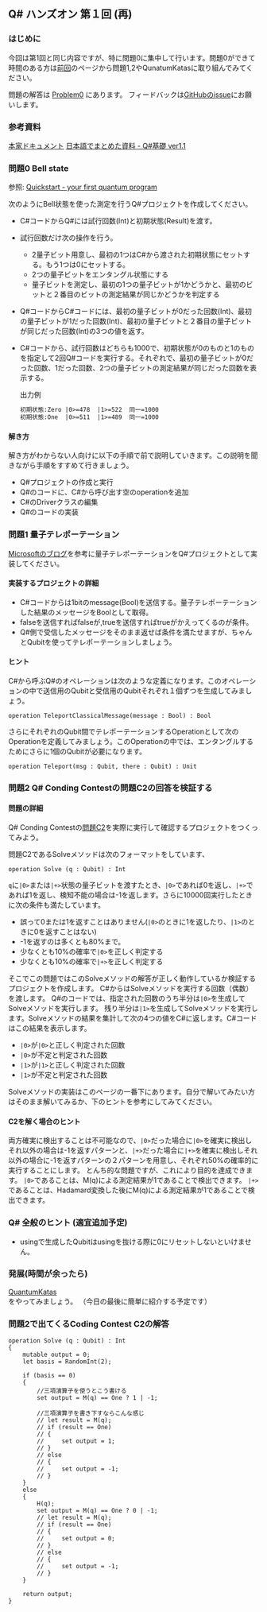 ## Q# ハンズオン 第１回 (再)

### はじめに

今回は第1回と同じ内容ですが、特に問題0に集中して行います。問題0ができて時間のある方は[前回](/01)のページから問題1,2やQunatumKatasに取り組んでみてください。

問題の解答は [Problem0](https://github.com/tanaka-takayoshi/QSharp-Handson/tree/master/01/Problem0) にあります。
フィードバックは[GitHubのissue](https://github.com/tanaka-takayoshi/QSharp-Handson/issues)にお願いします。

### 参考資料

[本家ドキュメント](https://docs.microsoft.com/en-us/quantum/techniques/?view=qsharp-preview)
[日本語でまとめた資料 - Q#基礎 ver1.1](https://www.slideshare.net/tanakata/q-ver11)

### 問題0 Bell state

参照: [Quickstart - your first quantum program](https://docs.microsoft.com/ja-jp/quantum/quickstart?view=qsharp-preview&tabs=tabid-vscode)


次のようにBell状態を使った測定を行うQ#プロジェクトを作成してください。

- C#コードからQ#には試行回数(Int)と初期状態(Result)を渡す。
- 試行回数だけ次の操作を行う。
  - 2量子ビット用意し、最初の1つはC#から渡された初期状態にセットする。もう1つは0にセットする。
  - 2つの量子ビットをエンタングル状態にする
  - 量子ビットを測定し、最初の1つの量子ビットが1かどうかと、最初のビットと２番目のビットの測定結果が同じかどうかを判定する
- Q#コードからC#コードには、最初の量子ビットが0だった回数(Int)、最初の量子ビットが1だった回数(Int)、最初の量子ビットと２番目の量子ビットが同じだった回数(Int)の3つの値を返す。
- C#コードから、試行回数はどちらも1000で、初期状態が0のものと1のものを指定して2回Q#コードを実行する。それぞれで、最初の量子ビットが0だった回数、1だった回数、2つの量子ビットの測定結果が同じだった回数を表示する。
  
  出力例

  ```txt
  初期状態:Zero |0>=478  |1>=522  同一=1000
  初期状態:One  |0>=511  |1>=489  同一=1000
  ```

#### 解き方

解き方がわからない人向けに以下の手順で前で説明していきます。この説明を聞きながら手順をすすめて行きましょう。

- Q#プロジェクトの作成と実行
- Q#のコードに、C#から呼び出す空のoperationを追加
- C#のDriverクラスの編集
- Q#のコードの実装

### 問題1 量子テレポーテーション

[Microsoftのブログ](https://blogs.msdn.microsoft.com/uk_faculty_connection/2018/02/27/quantum-teleportation-in-q)を参考に量子テレポーテーションをQ#プロジェクトとして実装してください。

#### 実装するプロジェクトの詳細

- C#コードからは1bitのmessage(Bool)を送信する。量子テレポーテーションした結果のメッセージをBoolとして取得。
- falseを送信すればfalseが,trueを送信すればtrueがかえってくるのが条件。
- Q#側で受信したメッセージをそのまま返せば条件を満たせますが、ちゃんとQubitを使ってテレポーテーションしましょう。

#### ヒント

C#から呼ぶQ#のオペレーションは次のような定義になります。このオペレーションの中で送信用のQubitと受信用のQubitそれぞれ１個ずつを生成してみましょう。

```qs
operation TeleportClassicalMessage(message : Bool) : Bool 
```

さらにそれぞれのQubit間でテレポーテーションするOperationとして次のOperationを定義してみましょう。このOperationの中では、エンタングルするためにさらに1個のQubitが必要になります。

```qs
operation Teleport(msg : Qubit, there : Qubit) : Unit
```

### 問題2 Q# Conding Contestの問題C2の回答を検証する

#### 問題の詳細

Q# Conding Contestの[問題C2](https://codeforces.com/contest/1002/problem/C2)を実際に実行して確認するプロジェクトをつくってみよう。

問題C2であるSolveメソッドは次のフォーマットをしています、

```
operation Solve (q : Qubit) : Int
```

`q`に`|0>`または`|+>`状態の量子ビットを渡すたとき、`|0>`であれば0を返し、`|+>`であれば1を返し、検知不能の場合は-1を返します。さらに10000回実行したときに次の条件も満たしています。

- 誤って0または1を返すことはありません(`|0>`のときに1を返したり、`|1>`のときに0を返すことはない)
- -1を返すのは多くとも80%まで。
- 少なくとも10%の確率で`|0>`を正しく判定する
- 少なくとも10%の確率で`|+>`を正しく判定する

そこでこの問題ではこのSolveメソッドの解答が正しく動作しているか検証するプロジェクトを作成します。
C#からはSolveメソッドを実行する回数（偶数）を渡します。
Q#のコードでは、指定された回数のうち半分は`|0>`を生成してSolveメソッドを実行します。
残り半分は`|1>`を生成してSolveメソッドを実行します。Solveメソッドの結果を集計して次の4つの値をC#に返します。C#コードはこの結果を表示します。

- `|0>`が`|0>`と正しく判定された回数
- `|0>`が不定と判定された回数
- `|1>`が`|1>`と正しく判定された回数
- `|1>`が不定と判定された回数

Solveメソッドの実装はこのページの一番下にあります。自分で解いてみたい方はそのまま解いてみるか、下のヒントを参考にしてみてください。


#### C2を解く場合のヒント

両方確実に検出することは不可能なので、`|0>`だった場合に`|0>`を確実に検出しそれ以外の場合は-1を返すパターンと、`|+>`だった場合に`|+>`を確実に検出しそれ以外の場合に-1を返すパターンの２パターンを用意し、それぞれ50%の確率的に実行することにします。
とんち的な問題ですが、これにより目的を達成できます。
`|0>`であることは、M(q)による測定結果が1であることで検出できます。
`|+>`であることは、Hadamard変換した後にM(q)による測定結果が1であることで検出できます。

### Q# 全般のヒント (適宜追加予定)

- usingで生成したQubitはusingを抜ける際に0にリセットしないといけません。

### 発展(時間が余ったら)

[QuantumKatas](https://github.com/Microsoft/QuantumKatas)をやってみましょう。
（今日の最後に簡単に紹介する予定です）


### 問題2で出てくるCoding Contest C2の解答

```qs
operation Solve (q : Qubit) : Int 
{
    mutable output = 0;
    let basis = RandomInt(2);
    
    if (basis == 0) 
    {
        //三項演算子を使うとこう書ける
        set output = M(q) == One ? 1 | -1;

        //三項演算子を書き下すならこんな感じ
        // let result = M(q);
        // if (result == One) 
        // {
        //     set output = 1;
        // }
        // else 
        // {
        //     set output = -1;
        // }
    }
    else 
    {
        H(q);
        set output = M(q) == One ? 0 | -1;
        // let result = M(q);
        // if (result == One)
        // {
        //     set output = 0;
        // }
        // else 
        // {
        //     set output = -1;
        // }
    }
    
    return output;
}
```